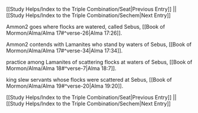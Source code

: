[[Study Helps/Index to the Triple Combination/Seat|Previous Entry]]  ||  [[Study Helps/Index to the Triple Combination/Sechem|Next Entry]]

 Ammon2 goes where flocks are watered, called Sebus, [[Book of Mormon/Alma/Alma 17#^verse-26|Alma 17:26]].

 Ammon2 contends with Lamanites who stand by waters of Sebus, [[Book of Mormon/Alma/Alma 17#^verse-34|Alma 17:34]].

 practice among Lamanites of scattering flocks at waters of Sebus, [[Book of Mormon/Alma/Alma 18#^verse-7|Alma 18:7]].

 king slew servants whose flocks were scattered at Sebus, [[Book of Mormon/Alma/Alma 19#^verse-20|Alma 19:20]].

[[Study Helps/Index to the Triple Combination/Seat|Previous Entry]]  ||  [[Study Helps/Index to the Triple Combination/Sechem|Next Entry]]
